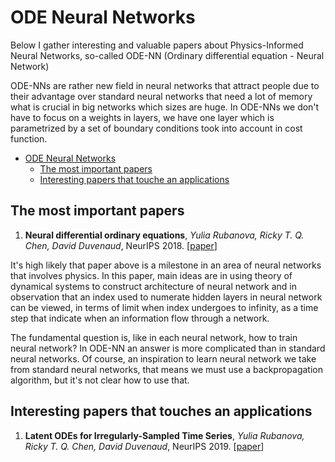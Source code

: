 # ODE Neural Networks

Below I gather interesting and valuable papers about Physics-Informed Neural Networks, so-called ODE-NN (Ordinary differential equation - Neural Network)

ODE-NNs are rather new field in neural networks that attract people due to their advantage over standard neural networks that need a lot of memory what is crucial in big networks which sizes are huge. In ODE-NNs we don't have to focus on a weights in layers, we have one layer which is parametrized by a set of boundary conditions took into account in cost function.

- [ODE Neural Networks](#sections)
	- [The most important papers](#The-most-important-papers)
	- [Interesting papers that touche an applications](#interesting-papers)

## The most important papers 

1. **Neural differential ordinary equations**, *Yulia Rubanova, Ricky T. Q. Chen, David Duvenaud*, NeurIPS 2018. [[paper](https://arxiv.org/pdf/1806.07366.pdf)]

It's high likely that paper above is a milestone in an area of neural networks that involves physics. In this paper, main ideas are in using theory of dynamical systems to construct architecture of neural network and in observation that an index used to numerate hidden layers in neural network can be viewed, in terms of limit when index undergoes to infinity, as a time step that indicate when an information flow through a network.

The fundamental question is, like in each neural network, how to train neural network? In ODE-NN an answer is more complicated than in standard neural networks. Of course, an inspiration to learn neural network we take from standard neural networks, that means we must use a backpropagation algorithm, but it's not clear how to use that.

## Interesting papers that touches an applications

1. **Latent ODEs for Irregularly-Sampled Time Series**, *Yulia Rubanova, Ricky T. Q. Chen, David Duvenaud*, NeurIPS 2019. [[paper](https://papers.nips.cc/paper/2018/file69386f6bb1dfed68692a24c8686939b9-Paper.pdf)]